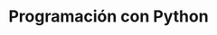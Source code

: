 ---
title: "Programación con Python"
tools: "POO
Python
Machine Learning" 
description : "Experiencia en el desarrollo de algoritmos y programación de redes neuronales para la implementación de modelos de inteligencia artificial."
---